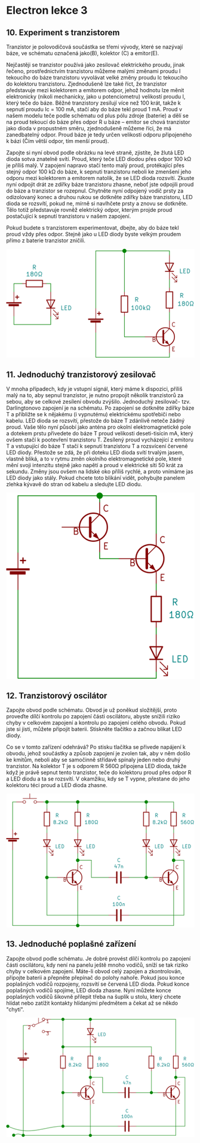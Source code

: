 # Electron lekce 3

## 10. Experiment s tranzistorem

Tranzistor je polovodičová součástka se třemi vývody, které se nazývají báze, ve schématu označená jako(B), kolektor (C) a emitor(E).

Nejčastěji se tranzistor používá jako zesilovač elektrického proudu, jinak řečeno, prostřednictvím tranzistoru můžeme malými změnami proudu I tekoucího do báze tranzistoru vyvolávat velké změny proudu Ic tekoucího do kolektoru tranzistoru. Zjednodušeně lze také říct, že tranzistor představuje mezi kolektorem a emitorem odpor, jehož hodnotu lze měnit elektronicky (nikoli mechanicky, jako u potenciometru) velikostí proudu I, který teče do báze. Běžné tranzistory zesilují více než 100 krát, takže k sepnutí proudu Ic = 100 mA, stačí aby do báze tekl proud 1 mA. Proud v našem modelu teče podle schématu od plus pólu zdroje (baterie) a dělí se na proud tekoucí do báze přes odpor R u báze – emitor se chová tranzistor jako dioda v propustném směru, zjednodušeně můžeme říci, že má zanedbatelný odpor. Proud báze je tedy určen velikosti odporu připojeného k bázi (Čím větší odpor, tím menší proud).

Zapojte si nyní obvod podle obrázku na levé straně, zjistíte, že žlutá LED dioda sotva znatelně svítí. Proud, který teče LED diodou přes odpor 100 kΩ je příliš malý. V zapojení napravo stačí tento malý proud, protékající přes stejný odpor 100 kΩ do báze, k sepnuti tranzistoru neboli ke zmenšení jeho odporu mezi kolektorem a emitorem natolik, že se LED dioda rozsvítí. Zkuste nyní odpojit drát ze zdířky báze tranzistoru zhasne, neboť jste odpojili proud do báze a tranzistor se rozepnul. Chytněte nyní odpojený vodič prsty za odizolovaný konec a druhou rukou se dotkněte zdířky báze tranzistoru, LED dioda se rozsvítí, pokud ne, mírně si navlhčete prsty a znovu se dotkněte. Tělo totiž představuje rovněž elektrický odpor, kterým projde proud postačující k sepnutí tranzistoru v našem zapojení.

Pokud budete s tranzistorem experimentovat, dbejte, aby do báze tekl proud vždy přes odpor. Stejně jako u LED diody byste velkým proudem přímo z baterie tranzistor zničili.

![](assets/electron-31.svg)

## 11. Jednoduchý tranzistorový zesilovač

V mnoha případech, kdy je vstupní signál, který máme k dispozici, příliš malý na to, aby sepnul tranzistor, je nutno propojit několik tranzistorů za sebou, aby se celkové zesílení obvodu zvýšilo.
Jednoduchý zesilovač- tzv. Darlingtonovo zapojení je na schématu. Po zapojení se dotkněte zdířky báze T a přibližte se k nějakému (i vypnutému) elektrickému spotřebiči nebo kabelu. LED dioda se rozsvítí, přestože do báze T zdánlivě neteče žádný proud. Vaše tělo nyní působí jako anténa pro okolní elektromagnetické pole a dotekem prstu přivedete do báze T proud velikosti deseti-tisícin mA, který ovšem stačí k pootevření tranzistoru T. Zesílený proud vycházející z emitoru T a vstupující do báze T stačí k sepnutí tranzistoru T a rozsvícení červené LED diody. Přestože se zdá, že při doteku LED dioda svítí trvalým jasem, vlastně bliká, a to v rytmu změn okolního elektromagnetické pole, které mění svoji intenzitu stejně jako napětí a proud v elektrické síti 50 krát za sekundu. Změny jsou ovšem na lidské oko příliš rychlé, a proto vnímáme jas LED diody jako stály. Pokud chcete toto blikání vidět, pohybujte panelem zlehka kývavě do stran od kabelu a sledujte LED diodu.

![](assets/electron-32.svg)

## 12. Tranzistorový oscilátor

Zapojte obvod podle schématu. Obvod je už poněkud složitější, proto proveďte dílčí kontrolu po zapojení části oscilátoru, abyste snížili riziko chyby v celkovém zapojení a kontrolu po zapojení celého obvodu. Pokud jste si jisti, můžete připojit baterii. Stiskněte tlačítko a začnou blikat LED diody.

Co se v tomto zařízení odehrává? Po stisku tlačítka se přivede napájení k obvodu, jehož součástky a způsob zapojení je zvolen tak, aby v něm došlo ke kmitům, neboli aby se samočinně střídavě spínaly jeden nebo druhý tranzistor. Na kolektor T je s odporem R 560Ω připojena LED dioda, takže když je právě sepnut tento tranzistor, teče do kolektoru proud přes odpor R a LED diodu a ta se rozsvítí. V okamžiku, kdy se T vypne, přestane do jeho kolektoru téci proud a LED dioda zhasne.

![](assets/electron-33.svg)

## 13. Jednoduché poplašné zařízení

Zapojte obvod podle schématu. Je dobré provést dílčí kontrolu po zapojení části oscilátoru, kdy není na panelu ještě mnoho vodičů, sníží se tak riziko chyby v celkovém zapojení. Máte-li obvod celý zapojen a zkontrolován, připojte baterii a přepněte přepínač do polohy nahoře. Pokud jsou konce poplašných vodičů rozpojeny, rozsvítí se červená LED dioda. Pokud konce poplašných vodičů spojíme, LED dioda zhasne. Nyní můžete konce poplašných vodičů šikovně přilepit třeba na šuplík u stolu, který chcete hlídat nebo zatížit kontakty hlídanými předmětem a čekat až se někdo "chytí".

![](assets/electron-34.svg)